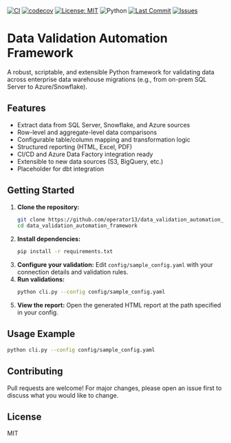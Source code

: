 [![CI](https://github.com/operator13/data_validation_automation_framework/actions/workflows/ci.yml/badge.svg)](https://github.com/operator13/data_validation_automation_framework/actions/workflows/ci.yml)
[![codecov](https://codecov.io/gh/operator13/data_validation_automation_framework/branch/main/graph/badge.svg)](https://codecov.io/gh/operator13/data_validation_automation_framework)
[![License: MIT](https://img.shields.io/badge/License-MIT-yellow.svg)](https://opensource.org/licenses/MIT)
![Python](https://img.shields.io/badge/python-3.10-blue.svg)
[![Last Commit](https://img.shields.io/github/last-commit/operator13/data_validation_automation_framework.svg)](https://github.com/operator13/data_validation_automation_framework/commits/main)
[![Issues](https://img.shields.io/github/issues/operator13/data_validation_automation_framework.svg)](https://github.com/operator13/data_validation_automation_framework/issues)

# Data Validation Automation Framework

A robust, scriptable, and extensible Python framework for validating data across enterprise data warehouse migrations (e.g., from on-prem SQL Server to Azure/Snowflake).

## Features
- Extract data from SQL Server, Snowflake, and Azure sources
- Row-level and aggregate-level data comparisons
- Configurable table/column mapping and transformation logic
- Structured reporting (HTML, Excel, PDF)
- CI/CD and Azure Data Factory integration ready
- Extensible to new data sources (S3, BigQuery, etc.)
- Placeholder for dbt integration

## Getting Started
1. **Clone the repository:**
   ```bash
   git clone https://github.com/operator13/data_validation_automation_framework.git
   cd data_validation_automation_framework
   ```
2. **Install dependencies:**
   ```bash
   pip install -r requirements.txt
   ```
3. **Configure your validation:**
   Edit `config/sample_config.yaml` with your connection details and validation rules.
4. **Run validations:**
   ```bash
   python cli.py --config config/sample_config.yaml
   ```
5. **View the report:**
   Open the generated HTML report at the path specified in your config.

## Usage Example
```bash
python cli.py --config config/sample_config.yaml
```

## Contributing
Pull requests are welcome! For major changes, please open an issue first to discuss what you would like to change.

## License
MIT 